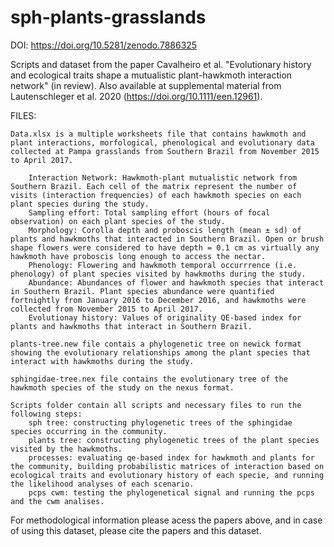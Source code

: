 # sph-plants-grasslands
DOI: https://doi.org/10.5281/zenodo.7886325

Scripts and dataset from the paper Cavalheiro et al. "Evolutionary history and ecological traits shape a mutualistic plant-hawkmoth interaction network" (in review). Also available at supplemental material from Lautenschleger et al. 2020 (https://doi.org/10.1111/een.12961).


FILES:

	Data.xlsx is a multiple worksheets file that contains hawkmoth and plant interactions, morfological, phenological and evolutionary data collected at Pampa grasslands from Southern Brazil from November 2015 to April 2017.

		Interaction Network: Hawkmoth-plant mutualistic network from Southern Brazil. Each cell of the matrix represent the number of visits (interaction frequencies) of each hawkmoth species on each plant species during the study.
		Sampling effort: Total sampling effort (hours of focal observation) on each plant species of the study.
		Morphology: Corolla depth and proboscis length (mean ± sd) of plants and hawkmoths that interacted in Southern Brazil. Open or brush shape flowers were considered to have depth = 0.1 cm as virtually any hawkmoth have proboscis long enough to access the nectar.
		Phenology: Flowering and hawkmoth temporal occurrrence (i.e. phenology) of plant species visited by hawkmoths during the study.
		Abundance: Abundances of flower and hawkmoth species that interact in Southern Brazil. Plant species abundance were quantified fortnightly from January 2016 to December 2016, and hawkmoths were collected from November 2015 to April 2017.
		Evolutionay history: Values of originality QE-based index for plants and hawkmoths that interact in Southern Brazil.

	plants-tree.new file contais a phylogenetic tree on newick format showing the evolutionary relationships among the plant species that interact with hawkmoths during the study.

	sphingidae-tree.nex file contains the evolutionary tree of the hawkmoth species of the study on the nexus format.
	
	Scripts folder contain all scripts and necessary files to run the following steps: 
		sph tree: constructing phylogenetic trees of the sphingidae species occurring in the community.
		plants tree: constructing phylogenetic trees of the plant species visited by the hawkmoths.
		processes: evaluating qe-based index for hawkmoth and plants for the community, building probabilistic matrices of interaction based on ecological traits and evolutionary history of each specie, and running the likelihood analyses of each scenario.
		pcps cwm: testing the phylogenetical signal and running the pcps and the cwm analises.

For methodological information please acess the papers above, and in case of using this dataset, please cite the papers and this dataset.
